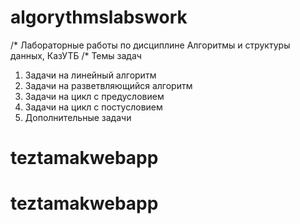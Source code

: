 # algorythmslabswork
/*
 Лабораторные работы по дисциплине Алгоритмы и структуры данных, КазУТБ
/* Темы задач
1. Задачи на линейный алгоритм
2. Задачи на разветвляющийся алгоритм 
3. Задачи на цикл с предусловием
4. Задачи на цикл с постусловием 
5. Дополнительные задачи
# teztamakwebapp
# teztamakwebapp
